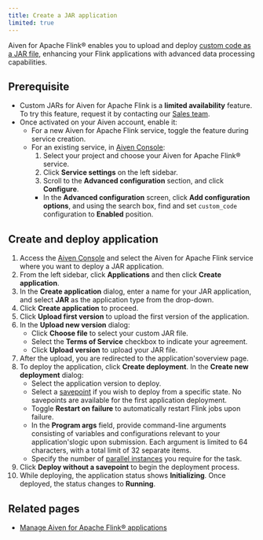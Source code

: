 ```yaml
---
title: Create a JAR application
limited: true
---
```


Aiven for Apache Flink® enables you to upload and deploy
[custom code as a JAR file](/docs/products/flink/concepts/custom-jars), enhancing your
Flink applications with advanced data
processing capabilities.

## Prerequisite

- Custom JARs for Aiven for Apache Flink is a **limited availability** feature.
  To try this feature, request it by contacting
  our [Sales team](mailto:sales@aiven.io).
- Once activated on your Aiven account, enable it:
  - For a new Aiven for Apache Flink service,
    toggle the feature during service creation.
  - For an existing service, in
    [Aiven Console](https://console.aiven.io/):
    1. Select your project and choose your Aiven for Apache Flink® service.
    1. Click **Service settings** on the left sidebar.
    1. Scroll to the **Advanced configuration** section, and click
        **Configure**.
    - In the **Advanced configuration** screen, click **Add
        configuration options**, and using the search box, find and set
        `custom_code` configuration to **Enabled** position.

## Create and deploy application

1.  Access the [Aiven Console](https://console.aiven.io/) and select the
    Aiven for Apache Flink service where you want to deploy a JAR
    application.
1.  From the left sidebar, click **Applications** and then click
    **Create application**.
1.  In the **Create application** dialog, enter a name for your JAR
    application, and select **JAR** as the application type from the
    drop-down.
1.  Click **Create application** to proceed.
1.  Click **Upload first version** to upload the first version of the
    application.
1.  In the **Upload new version** dialog:
    -   Click **Choose file** to select your custom JAR file.
    -   Select the **Terms of Service** checkbox to indicate your
        agreement.
    -   Click **Upload version** to upload your JAR file.
1.  After the upload, you are redirected to the application'soverview
    page.
1.  To deploy the application, click **Create deployment**. In the
    **Create new deployment** dialog:
    -   Select the application version to deploy.
    -   Select a
        [savepoint](/docs/products/flink/concepts/savepoints) if you wish to deploy from
        a specific state. No
        savepoints are available for the first application deployment.
    -   Toggle **Restart on failure** to automatically restart Flink
        jobs upon failure.
    -   In the **Program args** field, provide command-line arguments
        consisting of variables and configurations relevant to your
        application'slogic upon submission. Each argument is limited
        to 64 characters, with a total limit of 32 separate items.
    -   Specify the number of [parallel
        instances](https://nightlies.apache.org/flink/flink-docs-master/docs/dev/datastream/execution/parallel/)
        you require for the task.
1.  Click **Deploy without a savepoint** to begin the deployment
    process.
1. While deploying, the application status shows **Initializing**. Once
    deployed, the status changes to **Running**.

## Related pages

-   [Manage Aiven for Apache Flink® applications](/docs/products/flink/howto/manage-flink-applications)
